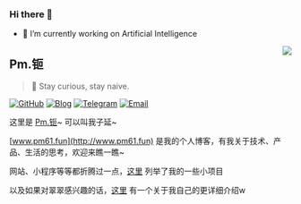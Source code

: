### Hi there 👋

<!--
**AWSzyAI/AWSzyAI** is a ✨ _special_ ✨ repository because its `README.md` (this file) appears on your GitHub profile.

Here are some ideas to get you started:

- 🌱 I’m currently learning ...
- 👯 I’m looking to collaborate on ...
- 🤔 I’m looking for help with ...
- 💬 Ask me about ...
- 📫 How to reach me: ...
- 😄 Pronouns: ...
- ⚡ Fun fact: ...
-->
- 🔭 I’m currently working on Artificial Intelligence

<a href="#">
<img align="right" src='https://github-readme-stats.vercel.app/api?username=AWSzyAI&show_icons=true&title_color=fff&icon_color=79ff97&text_color=9f9f9f&bg_color=151515&hide=["contribs"]'>
</a>

## Pm.钷

> 🍭 Stay curious, stay naive.

[![GitHub](https://img.shields.io/badge/dynamic/json?logo=github&label=GitHub+Followers&labelColor=282c34&style=flat-square&color=181717&query=%24.data.totalSubs&url=https%3A%2F%2Fapi.spencerwoo.com%2Fsubstats%2F%3Fsource%3Dgithub%26queryKey%3Didealclover&longCache=true)](https://github.com/AWSzyAI)
[![Blog](https://img.shields.io/badge/-https://idealclover.top-0e83cd?style=flat-square&logo=Blogger&logoColor=fff)](http://www.pm61.fun)
[![Telegram](https://img.shields.io/badge/-t.me/idealcloverchannel-3db6f1?style=flat-square&logo=Telegram&logoColor=2ca5e0)](https://t.me/AWSzyAI)
[![Email](https://img.shields.io/badge/-idealclover@163.com-911318?style=flat-square&logo=Mail.RU&logoColor=white&labelColor=c14438)](mailto:szy@nnu.edu.cn)

这里是 [Pm.钷](http://www.pm61.fun)~ 可以叫我子延~

[www.pm61.fun](http://www.pm61.fun) 是我的个人博客，有我关于技术、产品、生活的思考，欢迎来瞧一瞧~

网站、小程序等等都折腾过一点，[这里](https://idealclover.top/projects.html) 列举了我的一些小项目

以及如果对翠翠感兴趣的话，[这里](https://awszyai.github.io/Resume/Szy-CV.html) 有一个关于我自己的更详细介绍w



